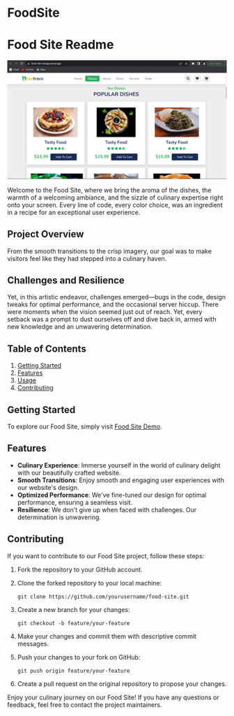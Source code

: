 # FoodSite

# Food Site Readme

![Food Site](images/food.PNG)

Welcome to the Food Site, where we bring the aroma of the dishes, the warmth of a welcoming ambiance, and the sizzle of culinary expertise right onto your screen. Every line of code, every color choice, was an ingredient in a recipe for an exceptional user experience.

## Project Overview

From the smooth transitions to the crisp imagery, our goal was to make visitors feel like they had stepped into a culinary haven.

## Challenges and Resilience

Yet, in this artistic endeavor, challenges emerged—bugs in the code, design tweaks for optimal performance, and the occasional server hiccup. There were moments when the vision seemed just out of reach. Yet, every setback was a prompt to dust ourselves off and dive back in, armed with new knowledge and an unwavering determination.

## Table of Contents

1. [Getting Started](#getting-started)
2. [Features](#features)
3. [Usage](#usage)
4. [Contributing](#contributing)

## Getting Started

To explore our Food Site, simply visit [Food Site Demo](https://food-site-omega.vercel.app/).

## Features

- **Culinary Experience**: Immerse yourself in the world of culinary delight with our beautifully crafted website.
- **Smooth Transitions**: Enjoy smooth and engaging user experiences with our website's design.
- **Optimized Performance**: We've fine-tuned our design for optimal performance, ensuring a seamless visit.
- **Resilience**: We don't give up when faced with challenges. Our determination is unwavering.

## Contributing

If you want to contribute to our Food Site project, follow these steps:

1. Fork the repository to your GitHub account.

2. Clone the forked repository to your local machine:

   ```
   git clone https://github.com/yourusername/food-site.git
   ```

3. Create a new branch for your changes:

   ```
   git checkout -b feature/your-feature
   ```

4. Make your changes and commit them with descriptive commit messages.

5. Push your changes to your fork on GitHub:

   ```
   git push origin feature/your-feature
   ```

6. Create a pull request on the original repository to propose your changes.


Enjoy your culinary journey on our Food Site! If you have any questions or feedback, feel free to contact the project maintainers.
